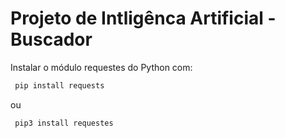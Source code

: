# Projeto de Intligênca Artificial - Buscador

Instalar o módulo requestes do Python com:
~~~ Python
 pip install requests
~~~
ou
~~~Python3
 pip3 install requestes
~~~
 
